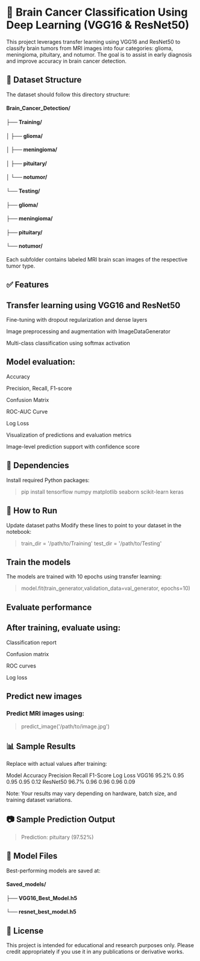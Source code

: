 #  🧠 Brain Cancer Classification Using Deep Learning (VGG16 & ResNet50)
This project leverages transfer learning using VGG16 and ResNet50 to classify brain tumors from MRI images into four categories: glioma, meningioma, pituitary, and notumor. The goal is to assist in early diagnosis and improve accuracy in brain cancer detection.

## 📂 Dataset Structure
The dataset should follow this directory structure:


#### Brain_Cancer_Detection/
#### ├── Training/
#### │   ├── glioma/
#### │   ├── meningioma/
#### │   ├── pituitary/
#### │   └── notumor/
#### └── Testing/
####     ├── glioma/
####     ├── meningioma/
####     ├── pituitary/
####     └── notumor/

Each subfolder contains labeled MRI brain scan images of the respective tumor type.


## ✅ Features
## Transfer learning using VGG16 and ResNet50

Fine-tuning with dropout regularization and dense layers

Image preprocessing and augmentation with ImageDataGenerator

Multi-class classification using softmax activation

## Model evaluation:

Accuracy

Precision, Recall, F1-score

Confusion Matrix

ROC-AUC Curve

Log Loss

Visualization of predictions and evaluation metrics

Image-level prediction support with confidence score

## 🧪 Dependencies
Install required Python packages:

> pip install tensorflow numpy matplotlib seaborn scikit-learn keras

## 🚀 How to Run
Update dataset paths
Modify these lines to point to your dataset in the notebook:

> train_dir = '/path/to/Training'
> test_dir = '/path/to/Testing'

## Train the models

The models are trained with 10 epochs using transfer learning:

> model.fit(train_generator,validation_data=val_generator, epochs=10)

## Evaluate performance

## After training, evaluate using:

Classification report

Confusion matrix

ROC curves

Log loss

## Predict new images
### Predict MRI images using:

> predict_image('/path/to/image.jpg')

## 📊 Sample Results
Replace with actual values after training:

Model	Accuracy	Precision	Recall	F1-Score	Log Loss
VGG16	95.2%	0.95	0.95	0.95	0.12
ResNet50	96.7%	0.96	0.96	0.96	0.09

Note: Your results may vary depending on hardware, batch size, and training dataset variations.

## 📷 Sample Prediction Output

> Prediction: pituitary (97.52%)

## 💾 Model Files
Best-performing models are saved at:


#### Saved_models/
#### ├── VGG16_Best_Model.h5
#### └── resnet_best_model.h5

## 📝 License
This project is intended for educational and research purposes only. Please credit appropriately if you use it in any publications or derivative works.
